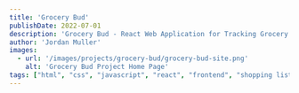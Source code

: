 ```yaml
---
title: 'Grocery Bud'
publishDate: 2022-07-01
description: 'Grocery Bud - React Web Application for Tracking Grocery Shopping List'
author: 'Jordan Muller'
images:
  - url: '/images/projects/grocery-bud/grocery-bud-site.png'
    alt: 'Grocery Bud Project Home Page'
tags: ["html", "css", "javascript", "react", "frontend", "shopping list"]
---
```


